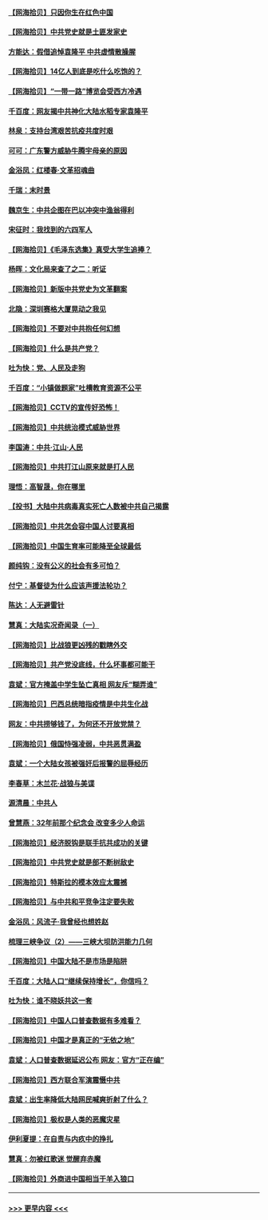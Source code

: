 #### [【网海拾贝】只因你生在红色中国](../pages/nsc993/n12979096.md?t=05281251) 
#### [【网海拾贝】中共党史就是土匪发家史](../pages/nsc993/n12976478.md?t=05281251) 
#### [方能达：假借追悼袁隆平 中共虚情散臊腥](../pages/nsc993/n12976396.md?t=05281251) 
#### [【网海拾贝】14亿人到底是吃什么吃饱的？](../pages/nsc993/n12974125.md?t=05281251) 
#### [【网海拾贝】“一带一路”博览会受西方冷遇](../pages/nsc993/n12971787.md?t=05281251) 
#### [千百度：网友揭中共神化大陆水稻专家袁隆平](../pages/nsc993/n12971733.md?t=05281251) 
#### [林泉：支持台湾艰苦抗疫共度时艰](../pages/nsc993/n12971350.md?t=05281251) 
#### [可可：广东警方威胁牛腾宇母亲的原因](../pages/nsc993/n12971100.md?t=05281251) 
#### [金浴凤：红楼春·文革招魂曲](../pages/nsc993/n12970354.md?t=05281251) 
#### [千瑞：末时景](../pages/nsc993/n12970337.md?t=05281251) 
#### [魏京生：中共企图在巴以冲突中渔翁得利](../pages/nsc993/n12970286.md?t=05281251) 
#### [宋征时：我找到的六四军人](../pages/nsc993/n12970213.md?t=05281251) 
#### [【网海拾贝】《毛泽东选集》真受大学生追捧？](../pages/nsc993/n12968779.md?t=05281251) 
#### [杨晖：文化局来查了之二：听证](../pages/nsc993/n12966528.md?t=05281251) 
#### [【网海拾贝】新版中共党史为文革翻案](../pages/nsc993/n12967526.md?t=05281251) 
#### [北隐：深圳赛格大厦晃动之我见](../pages/nsc993/n12967393.md?t=05281251) 
#### [【网海拾贝】不要对中共抱任何幻想](../pages/nsc993/n12965222.md?t=05281251) 
#### [【网海拾贝】什么是共产党？](../pages/nsc993/n12962781.md?t=05281251) 
#### [吐为快：党、人民及走狗](../pages/nsc993/n12962747.md?t=05281251) 
#### [千百度：“小镇做题家”吐槽教育资源不公平](../pages/nsc993/n12962705.md?t=05281251) 
#### [【网海拾贝】CCTV的宣传好恐怖！](../pages/nsc993/n12959984.md?t=05281251) 
#### [【网海拾贝】中共统治模式威胁世界](../pages/nsc993/n12957622.md?t=05281251) 
#### [李国涛：中共‧江山‧人民](../pages/nsc993/n12957502.md?t=05281251) 
#### [【网海拾贝】中共打江山原来就是打人民](../pages/nsc993/n12954345.md?t=05281251) 
#### [理悟：高智晟，你在哪里](../pages/nsc993/n12953115.md?t=05281251) 
#### [【投书】大陆中共病毒真实死亡人数被中共自己揭露](../pages/nsc993/n12953050.md?t=05281251) 
#### [【网海拾贝】中共怎会容中国人讨要真相](../pages/nsc993/n12952161.md?t=05281251) 
#### [【网海拾贝】中国生育率可能降至全球最低](../pages/nsc993/n12948793.md?t=05281251) 
#### [颜纯钩：没有公义的社会有多可怕？](../pages/nsc993/n12947626.md?t=05281251) 
#### [付宁：基督徒为什么应该声援法轮功？](../pages/nsc993/n12947233.md?t=05281251) 
#### [陈达：人无避雷针](../pages/nsc993/n12947098.md?t=05281251) 
#### [慧真：大陆实况奇闻录（一）](../pages/nsc993/n12945811.md?t=05281251) 
#### [【网海拾贝】比战狼更凶残的戳瞎外交](../pages/nsc993/n12945717.md?t=05281251) 
#### [【网海拾贝】共产党没底线，什么坏事都可能干](../pages/nsc993/n12942090.md?t=05281251) 
#### [袁斌：官方掩盖中学生坠亡真相 网友斥“糊弄谁”](../pages/nsc993/n12942029.md?t=05281251) 
#### [【网海拾贝】巴西总统暗指疫情是中共生化战](../pages/nsc993/n12938999.md?t=05281251) 
#### [网友：中共捞够钱了，为何还不开放党禁？](../pages/nsc993/n12938952.md?t=05281251) 
#### [【网海拾贝】俄国恃强凌弱，中共恶贯满盈](../pages/nsc993/n12936626.md?t=05281251) 
#### [袁斌：一个大陆女孩被强奸后报警的屈辱经历](../pages/nsc993/n12936547.md?t=05281251) 
#### [李春草：木兰花·战狼与美谍](../pages/nsc993/n12935995.md?t=05281251) 
#### [源清晨：中共人](../pages/nsc993/n12935589.md?t=05281251) 
#### [曾慧燕：32年前那个纪念会 改变多少人命运](../pages/nsc993/n12934233.md?t=05281251) 
#### [【网海拾贝】经济脱钩是联手抗共成功的关键](../pages/nsc993/n12934176.md?t=05281251) 
#### [【网海拾贝】中共党史就是部不断树敌史](../pages/nsc993/n12932844.md?t=05281251) 
#### [【网海拾贝】特斯拉的模本效应太震撼](../pages/nsc993/n12925626.md?t=05281251) 
#### [【网海拾贝】与中共和平竞争注定要失败](../pages/nsc993/n12923326.md?t=05281251) 
#### [金浴凤：风流子‧我曾经也想姓赵](../pages/nsc993/n12920911.md?t=05281251) 
#### [梳理三峡争议（2）——三峡大坝防洪能力几何](../pages/nsc993/n12920173.md?t=05281251) 
#### [【网海拾贝】中国大陆不是市场是陷阱](../pages/nsc993/n12920143.md?t=05281251) 
#### [千百度：大陆人口“继续保持增长”，你信吗？](../pages/nsc993/n12918946.md?t=05281251) 
#### [吐为快：谁不晓妖共这一套](../pages/nsc993/n12918941.md?t=05281251) 
#### [【网海拾贝】中国人口普查数据有多难看？](../pages/nsc993/n12917822.md?t=05281251) 
#### [【网海拾贝】中国才是真正的“无依之地”](../pages/nsc993/n12915845.md?t=05281251) 
#### [袁斌：人口普查数据延迟公布 网友：官方“正在编”](../pages/nsc993/n12915748.md?t=05281251) 
#### [【网海拾贝】西方联合军演震慑中共](../pages/nsc993/n12913466.md?t=05281251) 
#### [袁斌：出生率降低大陆网民喊爽折射了什么？](../pages/nsc993/n12913365.md?t=05281251) 
#### [【网海拾贝】极权是人类的恶魔灾星](../pages/nsc993/n12910697.md?t=05281251) 
#### [伊利夏提：在自责与内疚中的挣扎](../pages/nsc993/n12910493.md?t=05281251) 
#### [慧真：勿被红歌迷 觉醒弃赤魔](../pages/nsc993/n12910485.md?t=05281251) 
#### [【网海拾贝】外商进中国相当于羊入狼口](../pages/nsc993/n12908274.md?t=05281251) 

----
#### [ >>> 更早内容 <<< ](../indexes/nsc993-earlier.md)
